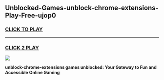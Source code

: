 
## Unblocked-Games-unblock-chrome-extensions-Play-Free-ujop0
<h3>
<a href="https://premium76.site?title=unblock-chrome-extensions&ref=21A">CLICK TO PLAY</a></h3>
<hr>

<h3>
<a href="https://premium76.site?title=unblock-chrome-extensions&ref=21A">CLICK 2 PLAY</a>
  
</h3>

<a href="https://premium76.site?title=unblock-chrome-extensions&ref=21A"><img src="https://clearcache.store/games.png"></a>


**unblock-chrome-extensions games unblocked: Your Gateway to Fun and Accessible Online Gaming**
